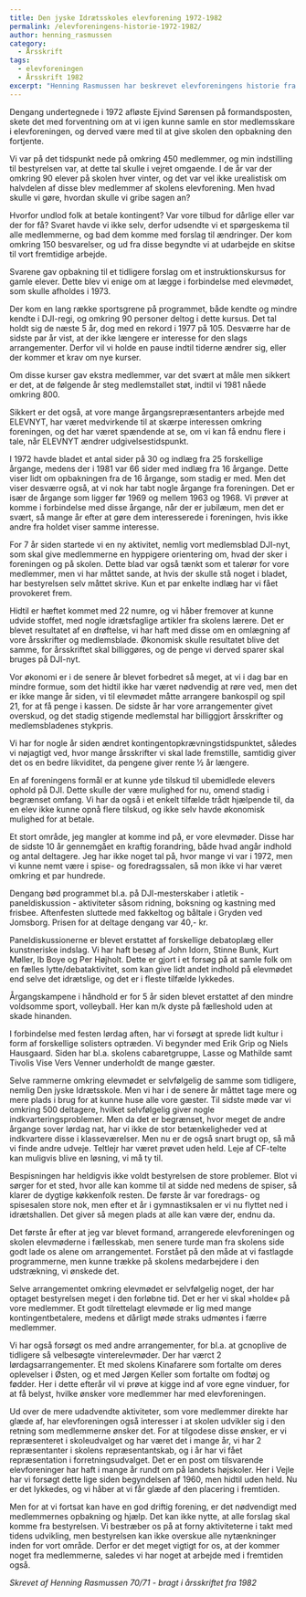 ```yaml
---
title: Den jyske Idrætsskoles elevforening 1972-1982
permalink: /elevforeningens-historie-1972-1982/
author: henning_rasmussen
category:
  - Årsskrift
tags:
  - elevforeningen
  - Årsskrift 1982
excerpt: "Henning Rasmussen har beskrevet elevforeningens historie fra 1972-1982 i årsskriftet fra 1982."
---
```


Dengang undertegnede i 1972 afløste Ejvind Sørensen på formandsposten, skete det med forventning om at vi igen kunne samle en stor medlemsskare i elevforeningen, og derved være med til at give skolen den opbakning den fortjente.

Vi var på det tidspunkt nede på omkring 450 medlemmer, og min indstilling til bestyrelsen var, at dette tal skulle i vejret omgaende. I de år var der omkring 90 elever på skolen hver vinter, og det var vel ikke urealistisk om halvdelen af disse blev medlemmer af skolens elevforening. Men hvad skulle vi gøre, hvordan skulle vi gribe sagen an?

Hvorfor undlod folk at betale kontingent? Var vore tilbud for dårlige eller var der for få? Svaret havde vi ikke selv, derfor udsendte vi et spørgeskema til alle medlemmerne, og bad dem komme med forslag til ændringer. Der kom omkring 150 besvarelser, og ud fra disse begyndte vi at udarbejde en skitse til vort fremtidige arbejde.

Svarene gav opbakning til et tidligere forslag om et instruktionskursus for gamle elever. Dette blev vi enige om at lægge i forbindelse med elevmødet, som skulle afholdes i 1973.

Der kom en lang række sportsgrene på programmet, både kendte og mindre kendte i DJI-regi, og omkring 90 personer deltog i dette kursus. Det tal holdt sig de næste 5 år, dog med en rekord i 1977 på 105. Desværre har de sidste par år vist, at der ikke længere er interesse for den slags arrangementer. Derfor vil vi holde en pause indtil tiderne ændrer sig, eller der kommer et krav om nye kurser.

Om disse kurser gav ekstra medlemmer, var det svært at måle men sikkert er det, at de følgende år steg medlemstallet støt, indtil vi 1981 nåede omkring 800.

Sikkert er det også, at vore mange årgangsrepræsentanters arbejde med ELEVNYT, har været medvirkende til at skærpe interessen omkring foreningen, og det har været spændende at se, om vi kan få endnu flere i tale, når ELEVNYT ændrer udgivelsestidspunkt.

I 1972 havde bladet et antal sider på 30 og indlæg fra 25 forskellige årgange, medens der i 1981 var 66 sider med indlæg fra 16 årgange. Dette viser lidt om opbakningen fra de 16 årgange, som stadig er med. Men det viser desværre også, at vi nok har tabt nogle årgange fra foreningen. Det er især de årgange som ligger før 1969 og mellem 1963 og 1968. Vi prøver at komme i forbindelse med disse årgange, når der er jubilæum, men det er svært, så mange år efter at gøre dem interesserede i foreningen, hvis ikke andre fra holdet viser samme interesse.

For 7 år siden startede vi en ny aktivitet, nemlig vort medlemsblad DJI-nyt, som skal give medlemmerne en hyppigere orientering om, hvad der sker i foreningen og på skolen. Dette blad var også tænkt som et talerør for vore medlemmer, men vi har måttet sande, at hvis der skulle stå noget i bladet, har bestyrelsen selv måttet skrive. Kun et par enkelte indlæg har vi fået provokeret frem.

Hidtil er hæftet kommet med 22 numre, og vi håber fremover at kunne udvide stoffet, med nogle idrætsfaglige artikler fra skolens lærere. Det er blevet resultatet af en drøftelse, vi har haft med disse om en omlægning af vore årsskrifter og medlemsblade. Økonomisk skulle resultatet blive det samme, for årsskriftet skal billiggøres, og de penge vi derved sparer skal bruges på DJI-nyt.

Vor økonomi er i de senere år blevet forbedret så meget, at vi i dag bar en mindre formue, som det hidtil ikke har været nødvendig at røre ved, men det er ikke mange år siden, vi til elevmødet måtte arrangere bankospil og spil 21, for at få penge i kassen. De sidste år har vore arrangementer givet overskud, og det stadig stigende medlemstal har billiggjort årsskrifter og medlemsbladenes stykpris.

Vi har for nogle år siden ændret kontingentopkrævningstidspunktet, således vi nøjagtigt ved, hvor mange årsskrifter vi skal lade fremstille, samtidig giver det os en bedre likviditet, da pengene giver rente ½ år længere.

En af foreningens formål er at kunne yde tilskud til ubemidlede elevers ophold på DJI. Dette skulle der være mulighed for nu, omend stadig i begrænset omfang. Vi har da også i et enkelt tilfælde trådt hjælpende til, da en elev ikke kunne opnå flere tilskud, og ikke selv havde økonomisk mulighed for at betale.

Et stort område, jeg mangler at komme ind på, er vore elevmøder. Disse har  de sidste 10 år gennemgået en kraftig forandring, både hvad angår indhold og antal deltagere. Jeg har ikke noget tal på, hvor mange vi var i 1972, men vi kunne nemt være i spise- og foredragssalen, så mon ikke vi har været omkring et par hundrede.

Dengang bød programmet bl.a. på DJI-mesterskaber i atletik - paneldiskussion - aktiviteter såsom ridning, boksning og kastning med frisbee. Aftenfesten sluttede med fakkeltog og båltale i Gryden ved Jomsborg. Prisen for at deltage dengang var 40,- kr.

Paneldiskussionerne er blevet erstattet af forskellige debatoplæg eller kunstneriske indslag. Vi har haft besøg af John Idorn, Stinne Bunk, Kurt Møller, Ib Boye og Per Højholt. Dette er gjort i et forsøg på at samle folk om en fælles lytte/debataktivitet, som kan give lidt andet indhold på elevmødet end selve det idrætslige, og det er i fleste tilfælde lykkedes.

Årgangskampene i håndhold er for 5 år siden blevet erstattet af den mindre voldsomme sport, volleyball. Her kan m/k dyste på fælleshold uden at skade hinanden.

I forbindelse med festen lørdag aften, har vi forsøgt at sprede lidt kultur i form af forskellige solisters optræden. Vi begynder med Erik Grip og Niels Hausgaard. Siden har bl.a. skolens cabaretgruppe, Lasse og Mathilde samt Tivolis Vise Vers Venner underholdt de mange gæster.

Selve rammerne omkring elevmødet er selvfølgelig de samme som tidligere, nemlig Den jyske Idrætsskole. Men vi har i de senere år måttet tage mere og mere plads i brug for at kunne huse alle vore gæster. Til sidste møde var vi omkring 500 deltagere, hvilket selvfølgelig giver nogle indkvarteringsproblemer. Men da det er begrænset, hvor meget de andre årgange sover lørdag nat, har vi ikke de stor betænkeligheder ved at indkvartere disse i klasseværelser. Men nu er de også snart brugt op, så må vi finde andre udveje. Teltlejr har været prøvet uden held. Leje af CF-telte kan muligvis blive en løsning, vi må ty til.

Bespisningen har heldigvis ikke voldt bestyrelsen de store problemer. Blot vi sørger for et sted, hvor alle kan komme til at sidde ned medens de spiser, så klarer de dygtige køkkenfolk resten. De første år var foredrags- og spisesalen store nok, men efter et år i gymnastiksalen er vi nu flyttet ned i idrætshallen. Det giver så megen plads at alle kan være der, endnu da.

Det første år efter at jeg var blevet formand, arrangerede elevforeningen og skolen elevmøderne i fællesskab, men senere turde man fra skolens side godt lade os alene om arrangementet. Forstået på den måde at vi fastlagde programmerne, men kunne trække på skolens medarbejdere i den udstrækning, vi ønskede det.

Selve arrangementet omkring elevmødet er selvfølgelig noget, der har optaget bestyrelsen meget i den forløbne tid. Det er her vi skal »holde« på vore medlemmer. Et godt tilrettelagt elevmøde er lig med mange kontingentbetalere, medens et dårligt møde straks udmøntes i færre medlemmer.

Vi har også forsøgt os med andre arrangementer, for bl.a. at gcnoplive de tidligere så velbesøgte vinterelevmøder. Der har værct 2 lørdagsarrangementer. Et med skolens Kinafarere som fortalte om deres oplevelser i Østen, og et med Jørgen Keller som fortalte om fodtøj og fødder. Her i dette efterår vil vi prøve at kigge ind af vore egne vinduer, for at få belyst, hvilke ønsker vore medlemmer har med elevforeningen.

Ud over de mere udadvendte aktiviteter, som vore medlemmer direkte har glæde af, har elevforeningen også interesser i at skolen udvikler sig i den retning som medlemmerne ønsker det. For at tilgodese disse ønsker, er vi repræsenteret i skoleudvalget og har været det i mange år, vi har 2 repræsentanter i skolens repræsentantskab, og i år har vi fået repræsentation i forretningsudvalget. Det er en post om tilsvarende elevforeninger har haft i mange år rundt om på landets højskoler. Her i Vejle har vi forsøgt dette lige siden begyndelsen af 1960, men hidtil uden held. Nu er det lykkedes, og vi håber at vi får glæde af den placering i fremtiden. 

Men for at vi fortsat kan have en god driftig forening, er det nødvendigt med medlemmernes opbakning og hjælp. Det kan ikke nytte, at alle forslag skal komme fra bestyrelsen. Vi bestræber os på at forny aktiviteterne i takt med tidens udvikling, men bestyrelsen kan ikke overskue alle nytænkninger inden for vort område. Derfor er det meget vigtigt for os, at der kommer noget fra medlemmerne, saledes vi har noget at arbejde med i fremtiden også.

_Skrevet af Henning Rasmussen 70/71 - bragt i årsskriftet fra 1982_
